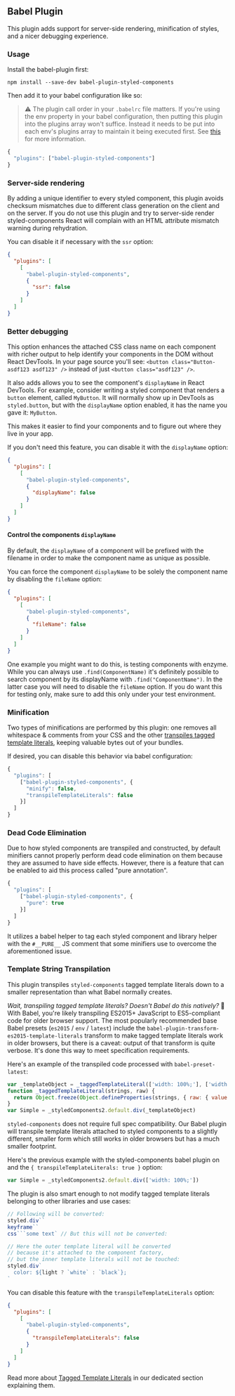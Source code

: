 ## Babel Plugin

This plugin adds support for server-side rendering, minification of styles, and a nicer debugging experience.

### Usage

Install the babel-plugin first:

```
npm install --save-dev babel-plugin-styled-components
```

Then add it to your babel configuration like so:

> ⚠️ The plugin call order in your `.babelrc` file matters. If you're using the env property in your babel configuration, then putting this plugin into the plugins array won't suffice. Instead it needs to be put into each env's plugins array to maintain it being executed first. See [this](https://github.com/styled-components/babel-plugin-styled-components/issues/78) for more information.

```js
{
  "plugins": ["babel-plugin-styled-components"]
}
```

### Server-side rendering

By adding a unique identifier to every styled component, this plugin avoids checksum mismatches due to different class generation on the client and on the server. If you do not use this plugin and try to server-side render styled-components React will complain with an HTML attribute mismatch warning during rehydration.

You can disable it if necessary with the `ssr` option:

```json
{
  "plugins": [
    [
      "babel-plugin-styled-components",
      {
        "ssr": false
      }
    ]
  ]
}
```

### Better debugging

This option enhances the attached CSS class name on each component with richer output to help identify your components in the DOM without React DevTools. In your page source you'll see: `<button class="Button-asdf123 asdf123" />` instead of just `<button class="asdf123" />`.

It also adds allows you to see the component's `displayName` in React DevTools. For example, consider writing a styled component that renders a `button` element, called `MyButton`. It will normally show up in DevTools as `styled.button`, but with the `displayName` option enabled, it has the name you gave it: `MyButton`.

This makes it easier to find your components and to figure out where they live in your app.

If you don't need this feature, you can disable it with the `displayName` option:

```json
{
  "plugins": [
    [
      "babel-plugin-styled-components",
      {
        "displayName": false
      }
    ]
  ]
}
```

#### Control the components `displayName`

By default, the `displayName` of a component will be prefixed with the filename in order to make the component name as unique as possible.

You can force the component `displayName` to be solely the component name by disabling the `fileName` option:

```json
{
  "plugins": [
    [
      "babel-plugin-styled-components",
      {
        "fileName": false
      }
    ]
  ]
}
```

One example you might want to do this, is testing components with enzyme. While you can always use `.find(ComponentName)` it's definitely possible to search component by its displayName with `.find("ComponentName")`. In the latter case you will need to disable the `fileName` option. If you do want this for testing only, make sure to add this only under your test environment.

### Minification

Two types of minifications are performed by this plugin: one removes all whitespace & comments from your CSS and the other [transpiles tagged template literals](#template-string-transpilation), keeping valuable bytes out of your bundles.

If desired, you can disable this behavior via babel configuration:

```js
{
  "plugins": [
    ["babel-plugin-styled-components", {
      "minify": false,
      "transpileTemplateLiterals": false
    }]
  ]
}
```

### Dead Code Elimination

Due to how styled components are transpiled and constructed, by default minifiers cannot properly perform dead code elimination on them because they are assumed to have side effects. However, there is a feature that can be enabled to aid this process called "pure annotation".

```js
{
  "plugins": [
    ["babel-plugin-styled-components", {
      "pure": true
    }]
  ]
}
```

It utilizes a babel helper to tag each styled component and library helper with the `#__PURE__` JS comment that some minifiers use to overcome the aforementioned issue.

### Template String Transpilation

This plugin transpiles `styled-components` tagged template literals down to a smaller representation than what Babel normally creates.

_Wait, transpiling tagged template literals? Doesn't Babel do this natively?_ 🤔
With Babel, you're likely transpiling ES2015+ JavaScript to ES5-compliant code for older browser support. The most popularly recommended base Babel presets (`es2015` / `env` / `latest`) include the `babel-plugin-transform-es2015-template-literals` transform to make tagged template literals work in older browsers, but there is a caveat: output of that transform is quite verbose. It's done this way to meet specification requirements.

Here's an example of the transpiled code processed with `babel-preset-latest`:

```js
var _templateObject = _taggedTemplateLiteral(['width: 100%;'], ['width: 100%;'])
function _taggedTemplateLiteral(strings, raw) {
  return Object.freeze(Object.defineProperties(strings, { raw: { value: Object.freeze(raw) } }))
}
var Simple = _styledComponents2.default.div(_templateObject)
```

`styled-components` does not require full spec compatibility. Our Babel plugin will transpile template literals attached to styled components to a slightly different, smaller form which still works in older browsers but has a much smaller footprint.

Here's the previous example with the styled-components babel plugin on and the `{ transpileTemplateLiterals: true }` option:

```js
var Simple = _styledComponents2.default.div(['width: 100%;'])
```

The plugin is also smart enough to not modify tagged template literals belonging to other libraries and use cases:

````js
// Following will be converted:
styled.div``
keyframe``
css```some text` // But this will not be converted:

// Here the outer template literal will be converted
// because it's attached to the component factory,
// but the inner template literals will not be touched:
styled.div`
  color: ${light ? `white` : `black`};
`
````

You can disable this feature with the `transpileTemplateLiterals` option:

```json
{
  "plugins": [
    [
      "babel-plugin-styled-components",
      {
        "transpileTemplateLiterals": false
      }
    ]
  ]
}
```

Read more about [Tagged Template Literals](/docs/advanced#tagged-template-literals) in
our dedicated section explaining them.

